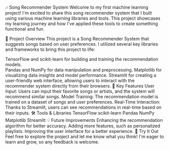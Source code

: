 🎶 Song Recommender System
Welcome to my first machine learning project! I'm excited to share this song recommender system that I built using various machine learning libraries and tools. This project showcases my learning journey and how I've applied these tools to create something functional and fun.

🚀 Project Overview
This project is a Song Recommender System that suggests songs based on user preferences. I utilized several key libraries and frameworks to bring this project to life:

TensorFlow and scikit-learn for building and training the recommendation models.<br>
Pandas and NumPy for data manipulation and preprocessing.
Matplotlib for visualizing data insights and model performance.
Streamlit for creating a user-friendly web interface, allowing users to interact with the recommender system directly from their browsers.
🎯 Key Features
User Input: Users can input their favorite songs or artists, and the system will recommend similar songs.
Model Training: The recommendation model is trained on a dataset of songs and user preferences.
Real-Time Interaction: Thanks to Streamlit, users can see recommendations in real-time based on their inputs.
🛠️ Tools & Libraries
TensorFlow
scikit-learn
Pandas
NumPy
Matplotlib
Streamlit
💡 Future Improvements
Enhancing the recommendation algorithm for better accuracy.
Adding more features, such as personalized playlists.
Improving the user interface for a better experience.
🔗 Try It Out
Feel free to explore the project and let me know what you think! I'm eager to learn and grow, so any feedback is welcome.

